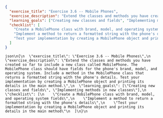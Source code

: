 ```json
{
  "exercise_title": "Exercise 3.6 -- Mobile Phones",
  "exercise_description": "Extend the classes and methods you have created so far to include a new class called MobilePhone. The MobilePhone class should have fields for the phone's brand, model, and operating system. Include a method in the MobilePhone class that returns a formatted string with the phone's details. Test your implementation by creating a MobilePhone object and printing its details in the main method.",
  "learning_goals": ["Creating new classes and fields", "Implementing methods in new classes"],
  "checklist": [
    "Create a MobilePhone class with brand, model, and operating system fields",
    "Implement a method to return a formatted string with the phone's details",
    "Test your implementation by creating a MobilePhone object and printing its details in the main method"
  ]
}
```
```json\n{\n  \"exercise_title\": \"Exercise 3.6 -- Mobile Phones\",\n  \"exercise_description\": \"Extend the classes and methods you have created so far to include a new class called MobilePhone. The MobilePhone class should have fields for the phone's brand, model, and operating system. Include a method in the MobilePhone class that returns a formatted string with the phone's details. Test your implementation by creating a MobilePhone object and printing its details in the main method.\",\n  \"learning_goals\": [\"Creating new classes and fields\", \"Implementing methods in new classes\"],\n  \"checklist\": [\n    \"Create a MobilePhone class with brand, model, and operating system fields\",\n    \"Implement a method to return a formatted string with the phone's details\",\n    \"Test your implementation by creating a MobilePhone object and printing its details in the main method\"\n  ]\n}\n```